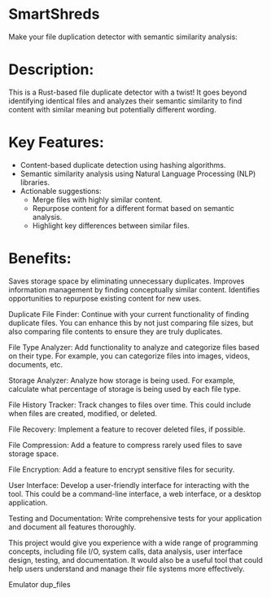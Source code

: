 # SmartShreds
Make your file duplication detector with semantic similarity analysis:

# Description: 
This is a Rust-based file duplicate detector with a twist! It goes beyond identifying identical files and analyzes their semantic similarity to find content with similar meaning but potentially different wording.

# Key Features:

* Content-based duplicate detection using hashing algorithms.
* Semantic similarity analysis using Natural Language Processing (NLP) libraries.
* Actionable suggestions:
    - Merge files with highly similar content.
    - Repurpose content for a different format based on semantic analysis.
    - Highlight key differences between similar files.

# Benefits:

Saves storage space by eliminating unnecessary duplicates.
Improves information management by finding conceptually similar content.
Identifies opportunities to repurpose existing content for new uses.


Duplicate File Finder: Continue with your current functionality of finding duplicate files. You can enhance this by not just comparing file sizes, but also comparing file contents to ensure they are truly duplicates.

File Type Analyzer: Add functionality to analyze and categorize files based on their type. For example, you can categorize files into images, videos, documents, etc.

Storage Analyzer: Analyze how storage is being used. For example, calculate what percentage of storage is being used by each file type.

File History Tracker: Track changes to files over time. This could include when files are created, modified, or deleted.

File Recovery: Implement a feature to recover deleted files, if possible.

File Compression: Add a feature to compress rarely used files to save storage space.

File Encryption: Add a feature to encrypt sensitive files for security.

User Interface: Develop a user-friendly interface for interacting with the tool. This could be a command-line interface, a web interface, or a desktop application.

Testing and Documentation: Write comprehensive tests for your application and document all features thoroughly.

This project would give you experience with a wide range of programming concepts, including file I/O, system calls, data analysis, user interface design, testing, and documentation. It would also be a useful tool that could help users understand and manage their file systems more effectively.

Emulator
dup_files
